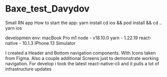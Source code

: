 # Baxe_test_Davydov
Small RN app
How to start the app:
yarn install
cd ios && pod install && cd ..
yarn ios

developmen env:
macBook Pro m1
node - v18.10.0
yarn - 1.22.19
react-native - 10.1.3
IPhone 13 Simulator

I created a Header and Bottom navigation components. With Icons taken from Figma.
Also a couple additional Screens just to demonstrate working navigation.
For develop i took the latest react-native-cli and it pulls a lot of infrastructure updates

